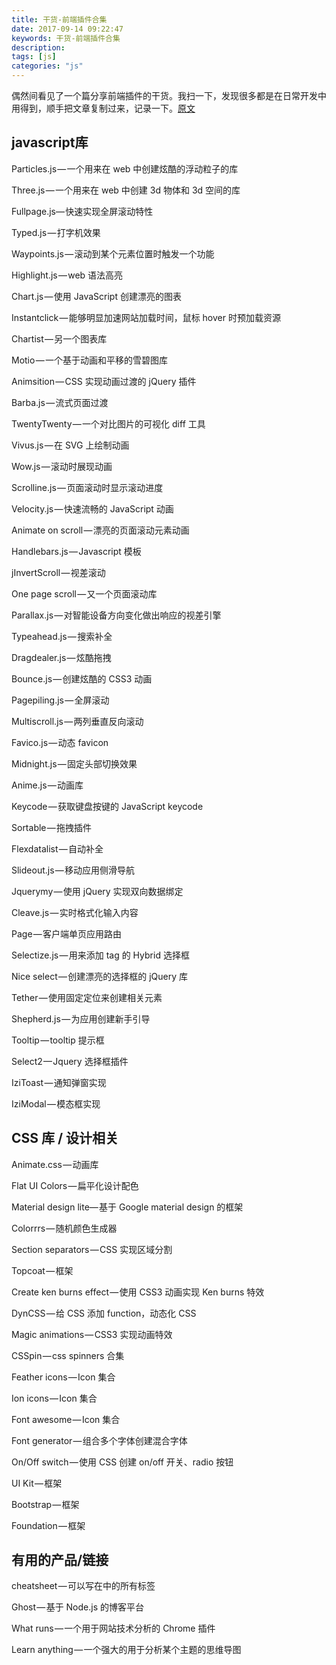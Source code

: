 ```yaml
---
title: 干货-前端插件合集
date: 2017-09-14 09:22:47
keywords: 干货-前端插件合集
description:
tags: [js]
categories: "js"
---
```

偶然间看见了一个篇分享前端插件的干货。我扫一下，发现很多都是在日常开发中用得到，顺手把文章复制过来，记录一下。[原文](https://hackernoon.com/67-useful-tools-libraries-and-resources-for-saving-your-time-as-a-web-developer-7d3fb8667030)
<!--more-->
## javascript库
Particles.js — 一个用来在 web 中创建炫酷的浮动粒子的库

Three.js — 一个用来在 web 中创建 3d 物体和 3d 空间的库

Fullpage.js— 快速实现全屏滚动特性

Typed.js — 打字机效果

Waypoints.js — 滚动到某个元素位置时触发一个功能

Highlight.js — web 语法高亮

Chart.js — 使用 JavaScript 创建漂亮的图表

Instantclick — 能够明显加速网站加载时间，鼠标 hover 时预加载资源

Chartist — 另一个图表库

Motio — 一个基于动画和平移的雪碧图库

Animsition — CSS 实现动画过渡的 jQuery 插件

Barba.js — 流式页面过渡

TwentyTwenty — 一个对比图片的可视化 diff 工具

Vivus.js — 在 SVG 上绘制动画

Wow.js — 滚动时展现动画

Scrolline.js — 页面滚动时显示滚动进度

Velocity.js — 快速流畅的 JavaScript 动画

Animate on scroll — 漂亮的页面滚动元素动画

Handlebars.js — Javascript 模板

jInvertScroll — 视差滚动

One page scroll — 又一个页面滚动库

Parallax.js — 对智能设备方向变化做出响应的视差引擎

Typeahead.js — 搜索补全

Dragdealer.js — 炫酷拖拽

Bounce.js — 创建炫酷的 CSS3 动画

Pagepiling.js — 全屏滚动

Multiscroll.js — 两列垂直反向滚动

Favico.js — 动态 favicon

Midnight.js — 固定头部切换效果

Anime.js — 动画库

Keycode — 获取键盘按键的 JavaScript keycode

Sortable — 拖拽插件

Flexdatalist — 自动补全

Slideout.js — 移动应用侧滑导航

Jquerymy — 使用 jQuery 实现双向数据绑定

Cleave.js — 实时格式化输入内容

Page — 客户端单页应用路由

Selectize.js — 用来添加 tag 的 Hybrid 选择框

Nice select — 创建漂亮的选择框的 jQuery 库

Tether — 使用固定定位来创建相关元素

Shepherd.js — 为应用创建新手引导

Tooltip — tooltip 提示框

Select2 — Jquery 选择框插件

IziToast — 通知弹窗实现

IziModal — 模态框实现

## CSS 库 / 设计相关
Animate.css — 动画库

Flat UI Colors — 扁平化设计配色

Material design lite— 基于 Google material design 的框架

Colorrrs — 随机颜色生成器

Section separators — CSS 实现区域分割

Topcoat — 框架

Create ken burns effect — 使用 CSS3 动画实现 Ken burns 特效

DynCSS — 给 CSS 添加 function，动态化 CSS

Magic animations — CSS3 实现动画特效

CSSpin — css spinners 合集

Feather icons — Icon 集合

Ion icons — Icon 集合

Font awesome — Icon 集合

Font generator — 组合多个字体创建混合字体

On/Off switch — 使用 CSS 创建 on/off 开关、radio 按钮

UI Kit — 框架

Bootstrap — 框架

Foundation — 框架

## 有用的产品/链接
cheatsheet — 可以写在<head>中的所有标签

Ghost — 基于 Node.js 的博客平台

What runs — 一个用于网站技术分析的 Chrome 插件

Learn anything — 一个强大的用于分析某个主题的思维导图